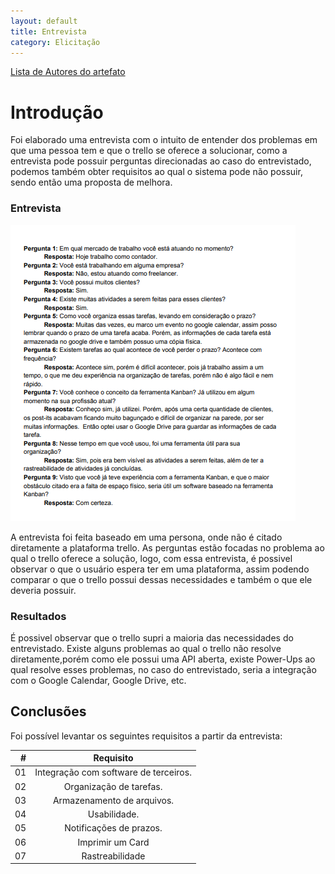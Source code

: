 ```yaml
---
layout: default
title: Entrevista
category: Elicitação
---
```


[Lista de Autores do artefato](/artefatos.html)

# Introdução

Foi elaborado uma entrevista com o intuito de entender dos problemas em que uma pessoa tem e que o trello se oferece a solucionar, como a entrevista pode possuir perguntas direcionadas ao caso do entrevistado, podemos também obter requisitos ao qual o sistema pode não possuir, sendo então uma proposta de melhora.

### Entrevista

![googleforms](imagens/entrevista/entrevista.png)

A entrevista foi feita baseado em uma persona, onde não é citado diretamente a plataforma trello. As perguntas estão focadas no problema ao qual o trello oferece a solução, logo, com essa entrevista, é possivel observar o que o usuário espera ter em uma plataforma, assim podendo comparar o que o trello possui dessas necessidades e também o que ele deveria possuir.

### Resultados
É possivel observar que o trello supri a maioria das necessidades do entrevistado. Existe alguns problemas ao qual o trello não resolve diretamente,porém como ele possui uma API aberta, existe Power-Ups ao qual resolve esses problemas, no caso do entrevistado, seria a integração com o Google Calendar, Google Drive, etc.

## Conclusões

Foi possível levantar os seguintes requisitos a partir da entrevista:

| # | Requisito |
|  --: |   :-:  |
| 01 | Integração com software de terceiros. |
| 02 | Organização de tarefas. |
| 03 | Armazenamento de arquivos. |
| 04 | Usabilidade. |
| 05 | Notificações de prazos. |
| 06 | Imprimir um Card |
| 07 | Rastreabilidade |